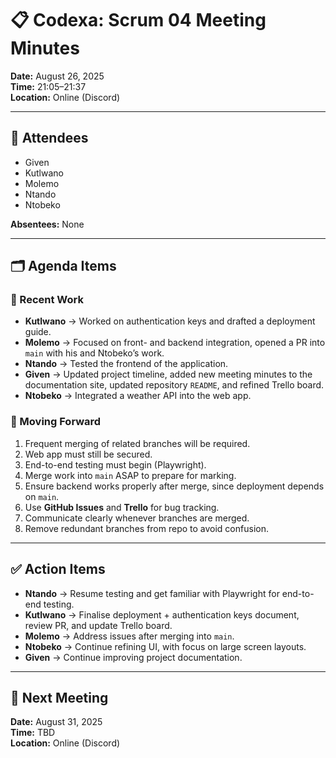 # 📋 Codexa: Scrum 04 Meeting Minutes

**Date:** August 26, 2025  
**Time:** 21:05–21:37  
**Location:** Online (Discord)  

---

## 👥 Attendees
- Given  
- Kutlwano  
- Molemo  
- Ntando  
- Ntobeko  

**Absentees:** None  

---

## 🗂 Agenda Items

### 🔹 Recent Work
- **Kutlwano** → Worked on authentication keys and drafted a deployment guide.  
- **Molemo** → Focused on front- and backend integration, opened a PR into `main` with his and Ntobeko’s work.  
- **Ntando** → Tested the frontend of the application.  
- **Given** → Updated project timeline, added new meeting minutes to the documentation site, updated repository `README`, and refined Trello board.  
- **Ntobeko** → Integrated a weather API into the web app.  

### 🔹 Moving Forward
1. Frequent merging of related branches will be required.  
2. Web app must still be secured.  
3. End-to-end testing must begin (Playwright).  
4. Merge work into `main` ASAP to prepare for marking.  
5. Ensure backend works properly after merge, since deployment depends on `main`.  
6. Use **GitHub Issues** and **Trello** for bug tracking.  
7. Communicate clearly whenever branches are merged.  
8. Remove redundant branches from repo to avoid confusion.  

---

## ✅ Action Items
- **Ntando** → Resume testing and get familiar with Playwright for end-to-end testing.  
- **Kutlwano** → Finalise deployment + authentication keys document, review PR, and update Trello board.  
- **Molemo** → Address issues after merging into `main`.  
- **Ntobeko** → Continue refining UI, with focus on large screen layouts.  
- **Given** → Continue improving project documentation.  

---

## 📅 Next Meeting
**Date:** August 31, 2025  
**Time:** TBD  
**Location:** Online (Discord)  
